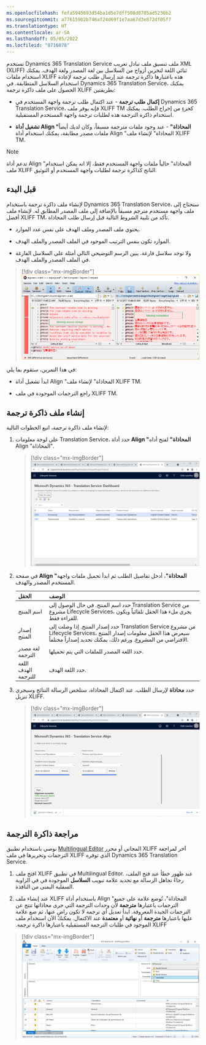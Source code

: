 ```yaml
---
ms.openlocfilehash: fefa5945693d54ba1d5e7dff508d0705ad5230b2
ms.sourcegitcommit: a776159b2b746af24d69f1e7aa67d3e872df05f7
ms.translationtype: HT
ms.contentlocale: ar-SA
ms.lasthandoff: 05/05/2022
ms.locfileid: "8716078"
---
```

تستخدم Dynamics 365 Translation Service ملف تنسيق ملف تبادل تعريب XML ‏(XLIFF) ثنائي اللغة لتخزين أزواج من السلاسل بين لغة المصدر ولغة الهدف. يمكنك استخدام ملفات XLIFF هذه باعتبارها ذاكرة ترجمة عند إرسال طلب ترجمة لإعادة استخدام السلاسل المتطابقة. في Dynamics 365 Translation Service، يمكنك الحصول على ملف ذاكرة ترجمة XLIFF بطريقتين:

-   **إكمال طلب ترجمة** - عند اكتمال طلب ترجمة واجهة المستخدم في Dynamics 365 Translation Service، فإنه يوفر ملف XLIFF TM كجزءٍ من إخراج الطلب. يمكنك استخدام ذاكرة الترجمة هذه لطلبات ترجمة واجهة المستخدم المستقبلية.

-   **تشغيل أداة Align "المحاذاة"** - عند وجود ملفات مترجمة مسبقاً، وكان لديك أيضاً ملفات مصدر مطابقة، يمكنك استخدام أداة Align "المحاذاة" لإنشاء ملف XLIFF TM.

> [!NOTE]
> تدعم أداة Align "المحاذاة" حالياً ملفات واجهة المستخدم فقط، إلا انه يمكن استخدام ملف XLIFF الناتج كذاكرة ترجمة لطلبات واجهة المستخدم أو التوثيق.

## <a name="before-you-begin"></a>قبل البدء

لإنشاء ملف ذاكرة ترجمة باستخدام Dynamics 365 Translation Service، ستحتاج إلى ملف واجهة مستخدم مترجم مسبقاً بالإضافة إلى ملف المصدر المطابق له. لإنشاء ملف أفضل XLIFF TM، تأكد من تلبية الشروط التالية قبل إرسال طلب المحاذاة.

-   يحتوي ملف المصدر وملف الهدف على نفس عدد الموارد.

-   الموارد تكون بنفس الترتيب الموجود في الملف المصدر والملف الهدف.

-   ولا توجد سلاسل فارغة. يبين الرسم التوضيحي التالي أمثلة على السلاسل الفارغة في الملف المصدر والملف الهدف.

> [!div class="mx-imgBorder"]
> [![لقطة شاشة تظهر سلاسل فارغة في ملف المصدر وملف الهدف.](../media/align-missing-strings.png)](../media/align-missing-strings.png#lightbox)

في هذا التمرين، ستقوم بما يلي:

-   ابدأ تشغيل أداة Align "المحاذاة" لإنشاء ملف XLIFF TM.

-   راجع الترجمات الموجودة في ملف XLIFF TM.

## <a name="create-a-translation-memory-file"></a>إنشاء ملف ذاكرة ترجمة

لإنشاء ملف ذاكرة ترجمة، اتبع الخطوات التالية:

1.  على لوحة معلومات Translation Service، حدد أداة **Align "المحاذاة"** لفتح أداه Align "المحاذاة".

    > [!div class="mx-imgBorder"]
    > [![لقطة شاشة تبين لوحة معلومات بزر أصل ملف Align "المحاذاة".](../media/align-file-asset.png)](../media/align-file-asset.png#lightbox)

1.  في صفحة **Align "المحاذاة"**، أدخل تفاصيل الطلب ثم ابدأ تحميل ملفات واجهة المستخدم المصدر والهدف.

    |        الحقل                         |     الوصف                                                                                                                                                                                                                              |
    |--------------------------------------|----------------------------------------------------------------------------------------------------------------------------------------------------------------------------------------------------------------------------------------------|
    |     اسم المنتج                     |     حدد اسم المنتج. في حال الوصول إلى Translation Service من مشروع Lifecycle Services، يجري ملء هذا الحقل تلقائياً ويكون للقراءة فقط.                                                                         |
    |     إصدار المنتج                |     حدد إصدار المنتج. إذا وصلت إلى Translation Service من مشروع Lifecycle Services، سيعرض هذا الحقل معلومات إصدار المنتج الافتراضي من المشروع.‬ ورغم ذلك، يمكنك تحديد إصداراً مختلفاً.    |
    |     لغة مصدر الترجمة    |     حدد اللغة المصدر للملفات التي يتم تحميلها.                                                                                                                                                                         |
    |     اللغة الهدف للترجمة    |     حدد اللغة الهدف.                                                                                                                                                    |

1.  حدد **محاذاة** لإرسال الطلب. عند اكتمال المحاذاة، ستلخص الرسالة النتائج وسيجري تنزيل XLIFF.

    > [!div class="mx-imgBorder"]
    > [![لقطة شاشة تبين صفحة Align "المحاذاة" بعد نجاح المحاذاة ويجري تنزيل ذاكرة الترجمة الناتجة.](../media/align-output-page.png)](../media/align-output-page.png#lightbox)

## <a name="review-the-translation-memory"></a>مراجعة ذاكرة الترجمة

نوصي باستخدام تطبيق [Multilingual Editor](https://developer.microsoft.com/windows/downloads/multilingual-app-toolkit/?azure-portal=true) المجاني أو محرر XLIFF آخر لمراجعة الترجمات وتحريرها في ملف XLIFF الذي توفره Dynamics 365 Translation Service.

1.  افتح ملف XLIFF في تطبيق Multilingual Editor. عند ظهور خطأ عند فتح الملف، رجاءً تجاهل الرسالة مع تحديد علامة تبويب **السلاسل** الموجودة في في الزاوية السفلية اليمنى من النافذة.

1.  عند إنشاء ملف XLIFF باستخدام أداة Align "المحاذاة"، تُوضع علامة على جميع الترجمات باعتبارها **مترجمة** لأن وحدات الترجمة التي جرى محاذاتها تنتج عن الترجمات الجيدة المعروفة. ابدأ تعديل أي ترجمة لا تكون راضٍ عنها، ثم ضع علامة عليها باعتبارها **مترجمة** أو **نهائية** أو **معتمدة‬‏‫** عند الاكتمال. يمكنك الآن استخدام ملف XLIFF الموجود في طلبات الترجمة المستقبلية باعتبارها ذاكرة ترجمة.

> [!div class="mx-imgBorder"]
> [![لقطة شاشة تبين تطبيق Multilingual Editor مع فتح ذاكرة الترجمة XLIFF.](../media/align-multi-editor.png)](../media/align-multi-editor.png#lightbox)
